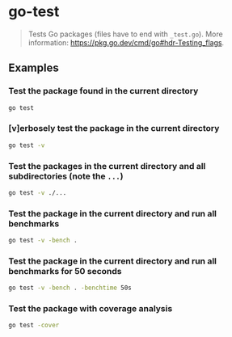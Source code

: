 # go-test

> Tests Go packages (files have to end with `_test.go`). More information: <https://pkg.go.dev/cmd/go#hdr-Testing_flags>.

## Examples

### Test the package found in the current directory

```bash
go test
```

### [v]erbosely test the package in the current directory

```bash
go test -v
```

### Test the packages in the current directory and all subdirectories (note the `...`)

```bash
go test -v ./...
```

### Test the package in the current directory and run all benchmarks

```bash
go test -v -bench .
```

### Test the package in the current directory and run all benchmarks for 50 seconds

```bash
go test -v -bench . -benchtime 50s
```

### Test the package with coverage analysis

```bash
go test -cover
```
